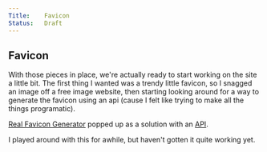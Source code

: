 ```yaml
---
Title:    Favicon
Status:   Draft
---
```


## Favicon
With those pieces in place, we're actually ready to start working on the site a little bit. The first thing I wanted was
a trendy little favicon, so I snagged an image off a free image website, then starting looking around for a way to
generate the favicon using an api (cause I felt like trying to make all the things programatic).

[Real Favicon Generator][] popped up as a solution with an [API][Real Favicon Generator API].

I played around with this for awhile, but haven't gotten it quite working yet.

[Icon Page Url]: http://www.iconarchive.com/show/simple-icons-by-kxmylo/utilities-terminal-icon.html
[Icon Image URL]: http://icons.iconarchive.com/icons/kxmylo/simple/512/utilities-terminal-icon.png
[Real Favicon Generator]: http://realfavicongenerator.net/
[Real Favicon Generator API]: http://realfavicongenerator.net/api/
[Real Favicon Generator Non-interactive API]: http://realfavicongenerator.net/api/non_interactive_api
[Real Favicon Generator Registration]: http://realfavicongenerator.net/api/#register_key


